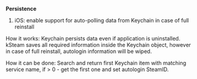 **Persistence**
1. iOS: enable support for auto-polling data from Keychain in case of full reinstall

How it works: Keychain persists data even if application is uninstalled. kSteam saves all required information inside the Keychain object, however in case of full reinstall, autologin information will be wiped. 

How it can be done: Search and return first Keychain item with matching service name, if > 0 - get the first one and set autologin SteamID.